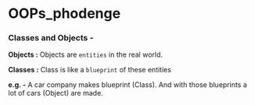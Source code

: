 # OOPs_phodenge

### Classes and Objects -

<b>Objects :</b> Objects are `entities` in the real world.

<b>Classes :</b> Class is like a `blueprint` of these entities

<b>e.g. -</b> A car company makes blueprint (Class). And with those blueprints a lot of cars (Object) are made.